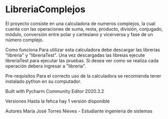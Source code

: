 # LibreriaComplejos
El proyecto consiste en una calculadora de numeros complejos, la cual cuenta con las operaciones de suma, resta, producto, división, conjugado, módulo, conversión entre polar y cartesiano y vicerversa y fase de un número complejo.

Como funciona
Para utilizar esta calculadora debe descargar las librerias "libreria" y "libreriaTest". Una vez descargadas las libreias ejecute libreriaTest para ejecutar las pruebas. Si desea ver como se realiza cada operación debera ingresar a "libreria".

Pre-requisitos
Para el correcto uso de la calculadora se recomienda tener instalado python en su computador.

Built with
Pycharm Community Editor 2020.3.2

Versiones
Hasta la fehca hay 1 versión disponible

Autores
María José Torres Nieves - Estudiante ingenieria de sistemas
